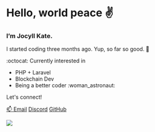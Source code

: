 <h1>Hello, world peace ✌️</h1>

<h3><strong>I’m Jocyll Kate.</strong></h3>
<p>I started coding three months ago. Yup, so far so good. 🚀 </p>

<div>:octocat: Currently interested in
<ul>
  <li>PHP + Laravel</li>
  <li>Blockchain Dev</li>
  <li>Being a better coder :woman_astronaut:</li>
</ul></div>

<div>Let's connect! 
<p><a href="mailto:joxcarriedo@gmail.com">📫  Email</a>
<a href="https:/discord.com/users/joxxiee#0352">Discord</a>
<a href="https:/github.com/jmcarried">GitHub</a></p><div>
  
<div>
  <img src="https://img.icons8.com/plasticine/100/000000/totoro.png"/>
</div>

<!---
jmcarriedo/jmcarriedo is a ✨ special ✨ repository because its `README.md` (this file) appears on your GitHub profile.
You can click the Preview link to take a look at your changes.
--->
